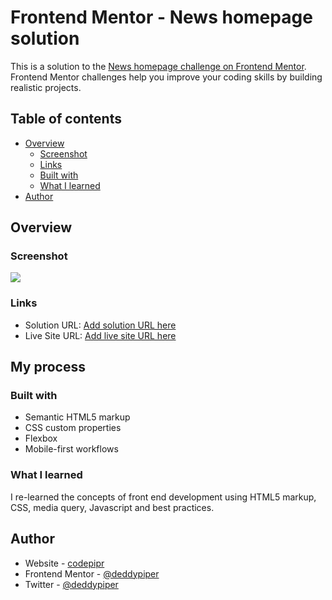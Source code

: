 # Frontend Mentor - News homepage solution

This is a solution to the [News homepage challenge on Frontend Mentor](https://www.frontendmentor.io/challenges/news-homepage-H6SWTa1MFl). Frontend Mentor challenges help you improve your coding skills by building realistic projects. 

## Table of contents

- [Overview](#overview)
  - [Screenshot](#screenshot)
  - [Links](#links)
  - [Built with](#built-with)
  - [What I learned](#what-i-learned)
- [Author](#author)

## Overview

### Screenshot

![](./images/Screenshot.png)


### Links

- Solution URL: [Add solution URL here](https://github.com/deddypiper/Responsive-News-Homepage/settings/pages)
- Live Site URL: [Add live site URL here](https://github.com/deddypiper/Responsive-News-Homepage/settings/pages)

## My process

### Built with

- Semantic HTML5 markup
- CSS custom properties
- Flexbox
- Mobile-first workflows


### What I learned

I re-learned the concepts of front end development using HTML5 markup, CSS, media query, Javascript and best practices.


## Author

- Website - [codepipr](https://www.codepipr-portfolio.netlify.app)
- Frontend Mentor - [@deddypiper](https://www.frontendmentor.io/profile/deddypiper)
- Twitter - [@deddypiper](https://www.twitter.com/deddypiper)
